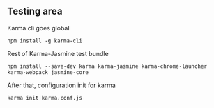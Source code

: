 ## Testing area

Karma cli goes global

    npm install -g karma-cli

Rest of Karma-Jasmine test bundle

    npm install --save-dev karma karma-jasmine karma-chrome-launcher karma-webpack jasmine-core

After that, configuration init for karma

    karma init karma.conf.js